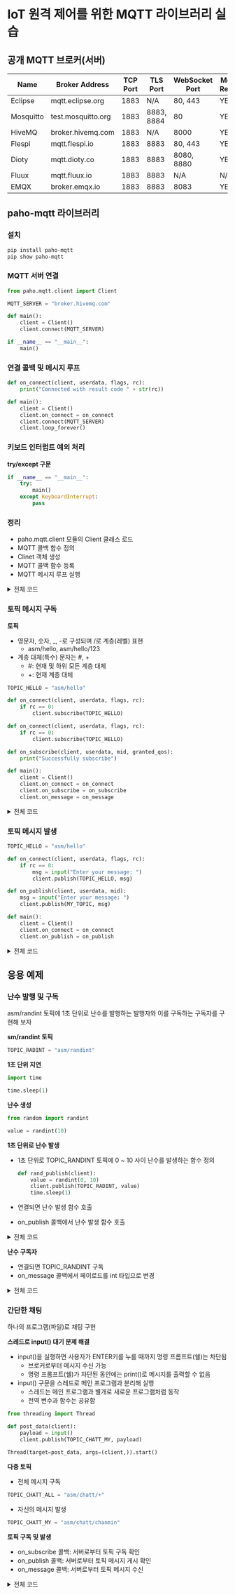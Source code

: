 # IoT 원격 제어를 위한 MQTT 라이브러리 실습

## 공개 MQTT 브로커(서버)

|Name |	Broker Address | TCP Port	| TLS Port | WebSocket Port| Message Retention|
|---|---|---|---|---|---|
Eclipse	| mqtt.eclipse.org	| 1883	| N/A	| 80, 443 |	YES  
Mosquitto	| test.mosquitto.org	| 1883	| 8883, 8884	| 80	| YES  
HiveMQ | broker.hivemq.com	| 1883	| N/A	| 8000	| YES  
Flespi | mqtt.flespi.io | 1883 | 8883 | 80, 443 | YES
Dioty	| mqtt.dioty.co |	1883 | 8883 |	8080, 8880 |	YES
Fluux	| mqtt.fluux.io |	1883 | 8883 |	N/A |	N/A
EMQX | broker.emqx.io |	1883 | 8883| 8083 |	YES

## paho-mqtt 라이브러리
### 설치
```sh
pip install paho-mqtt
pip show paho-mqtt 
```

### MQTT 서버 연결
```python
from paho.mqtt.client import Client

MQTT_SERVER = "broker.hivemq.com"

def main():
    client = Client()
    client.connect(MQTT_SERVER)

if __name__ == "__main__":
    main()
```

### 연결 콜백 및 메시지 루프
```python
def on_connect(client, userdata, flags, rc):
    print("Connected with result code " + str(rc))

def main():
    client = Client()
    client.on_connect = on_connect
    client.connect(MQTT_SERVER)
    client.loop_forever()
```

### 키보드 인터럽트 예외 처리
**try/except 구문**
```python
if __name__ == "__main__":
    try:
        main()
    except KeyboardInterrupt:
        pass
```

### 정리
- paho.mqtt.client 모듈의 Client 클래스 로드
- MQTT 콜백 함수 정의
- Clinet 객체 생성
- MQTT 콜백 함수 등록
- MQTT 메시지 루프 실행

<details>
<summary>전체 코드</summary>

```python
from paho.mqtt.client import Client

MQTT_SERVER = "broker.hivemq.com"

def on_connect(client, userdata, flags, rc):
    print("Connected with result code " + str(rc))

def main():   
    client = Client()
    client.on_connect = on_connect
    client.connect(MQTT_SERVER)
    client.loop_forever()

if __name__ == "__main__":
    main()
```
</details>


### 토픽 메시지 구독
**토픽**
- 영문자, 숫자, _, -로 구성되며 /로 계층(레벨) 표현
  - asm/hello, asm/hello/123
- 계층 대체(특수) 문자는 #, +
  - #: 현재 및 하위 모든 계층 대체
  - +: 현재 계층 대체

```python
TOPIC_HELLO = "asm/hello"

def on_connect(client, userdata, flags, rc):
    if rc == 0:
        client.subscribe(TOPIC_HELLO)   

def on_connect(client, userdata, flags, rc):
    if rc == 0:
        client.subscribe(TOPIC_HELLO)   

def on_subscribe(client, userdata, mid, granted_qos):
    print("Successfully subscribe")

def main():
    client = Client()
    client.on_connect = on_connect
    client.on_subscribe = on_subscribe
    client.on_message = on_message
```

<details>
<summary>전체 코드</summary>

```python
from paho.mqtt.client import Client
import signal

MQTT_SERVER = "broker.hivemq.com"
TOPIC_HELLO = "asm/hello"

def sigint(client):   
    def signal_handler(signal, frame):
        client.disconnect()

    signal.signal(signal.SIGINT, signal_handler)

def on_connect(client, userdata, flags, rc):
    if rc == 0:
        client.subscribe(TOPIC_HELLO)   

def on_subscribe(client, userdata, mid, granted_qos):
    print("Successfully subscribe")

def on_message(client, userdata, msg):
    print(msg.topic + " " + msg.payload.decode())

def main():   
    client = Client()
    sigint(client)
    client.on_connect = on_connect
    client.on_subscribe = on_subscribe
    client.on_message = on_message
    client.connect(MQTT_SERVER)
    client.loop_forever()

if __name__ == "__main__":
    main()
```
</details>

### 토픽 메시지 발생
```python
TOPIC_HELLO = "asm/hello"

def on_connect(client, userdata, flags, rc):
    if rc == 0:
        msg = input("Enter your message: ")
        client.publish(TOPIC_HELLO, msg)

def on_publish(client, userdata, mid):
    msg = input("Enter your message: ")
    client.publish(MY_TOPIC, msg)

def main():
    client = Client()
    client.on_connect = on_connect
    client.on_publish = on_publish
```

<details>
<summary>전체 코드</summary>

```python
from paho.mqtt.client import Client
import signal

MQTT_SERVER = "broker.hivemq.com"
MY_TOPIC = "asm/hello"

def sigint(client):   
    def signal_handler(signal, frame):
        client.disconnect()

    signal.signal(signal.SIGINT, signal_handler)

def on_connect(client, userdata, flags, rc):
    if rc == 0:
        msg = input("Enter your message: ")
        client.publish(MY_TOPIC, msg)

def on_publish(client, userdata, mid):
    msg = input("Enter your message: ")
    client.publish(MY_TOPIC, msg)

def main():
    client = Client()
    sigint(client)
    client.on_connect = on_connect
    client.on_publish = on_publish
    client.connect(MQTT_SERVER)
    client.loop_forever()

if __name__ == "__main__":
    main()
```
</details>

## 응용 예제

### 난수 발행 및 구독
asm/randint 토픽에 1초 단위로 난수를 발행하는 발행자와 이를 구독하는 구독자를 구현해 보자

**sm/randint 토픽**
```python
TOPIC_RADINT = "asm/randint"
```

**1초 단위 지연**
```python
import time

time.sleep(1)
```

**난수 생성**
```python
from random import randint

value = randint(10)
```

**1초 단위로 난수 발생**
- 1초 단위로 TOPIC_RANDINT 토픽에 0 ~ 10 사이 난수를 발생하는 함수 정의
  ```python
  def rand_publish(client):
      value = randint(0, 10)
      client.publish(TOPIC_RADINT, value)
      time.sleep(1)
  ```

- 연결되면 난수 발생 함수 호출
- on_publish 콜백에서 난수 발생 함수 호출

<details>
<summary>전체 코드</summary>

```python
from paho.mqtt.client import Client
from random import randint
import time

MQTT_SERVER = "broker.hivemq.com"
TOPIC_RADINT = "asm/randint"

def rand_publish(client):
    value = randint(0, 10)
    print(value)
    client.publish(TOPIC_RADINT, value)
    time.sleep(1)

def on_connect(client, userdata, flags, rc):
    if rc == 0:
        rand_publish(client)

def on_publish(client, userdata, mid):
    rand_publish(client)

def main():
    client = Client()
    client.on_connect = on_connect
    client.on_publish = on_publish
    client.connect(MQTT_SERVER)
    client.loop_forever()

if __name__ == "__main__":
    main()
```
</details>

**난수 구독자**
- 연결되면 TOPIC_RANDINT 구독
- on_message 콜백에서 페이로드를 int 타입으로 변경

<details>
<summary>전체 코드</summary>

```python
from paho.mqtt.client import Client

MQTT_SERVER = "broker.hivemq.com"
TOPIC_RADINT = "asm/randint"

def on_connect(client, userdata, flags, rc):
    if rc == 0:
        print("ok")
        client.subscribe(TOPIC_RADINT)   

def on_subscribe(client, userdata, mid, granted_qos):
    print("Successfully subscribe")

def on_message(client, userdata, msg):
    print(int(msg.payload))

def main():   
    client = Client()
    client.on_connect = on_connect
    client.on_subscribe = on_subscribe
    client.on_message = on_message
    client.connect(MQTT_SERVER)
    client.loop_forever()

if __name__ == "__main__":
    main()
```
</details>

### 간단한 채팅
하나의 프로그램(파일)로 채팅 구현

**스레드로 input() 대기 문제 해결**
- input()을 실행하면 사용자가 ENTER키를 누를 때까지 명령 프롬프트(쉘)는 차단됨
  - 브로커로부터 메시지 수신 가능
  - 명령 프롬프트(쉘)가 차단된 동안에는 print()로 메시지를 출력할 수 없음
- input() 구문을 스레드로 메인 프로그램과 분리해 실행 
  - 스레드는 메인 프로그램과 별개로 새로운 프로그램처럼 동작
  - 전역 변수과 함수는 공유함
    
```python
from threading import Thread

def post_data(client):
    payload = input()
    client.publish(TOPIC_CHATT_MY, payload)

Thread(target=post_data, args=(client,)).start()
```

**다중 토픽**
- 전체 메시지 구독
```python
TOPIC_CHATT_ALL = "asm/chatt/+"
```

- 자신의 메시지 발생
```python
TOPIC_CHATT_MY = "asm/chatt/chanmin"
```

**토픽 구독 및 발생**
- on_subscribe 콜백: 서버로부터 토픽 구독 확인
- on_publish 콜백: 서버로부터 토픽 메시지 게시 확인
- on_message 콜백: 서버로부터 토픽 메시지 수신

<details>
<summary>전체 코드</summary>

```python
from paho.mqtt.client import Client
from threading import Thread

MQTT_SERVER = "broker.hivemq.com"
TOPIC_CHATT_ALL = "asm/chatt/+"
TOPIC_CHATT_MY = "asm/chatt/chanmin"

def post_data(client):
    payload = input()
    client.publish(TOPIC_CHATT_MY, payload)

def on_connect(client, userdata, flags, rc):
    if rc == 0:
        print("Successfully connected")
        client.subscribe(TOPIC_CHATT_ALL)
    else:
        print("Failed to connect")
        client.disconnect()

def on_subscribe(client, userdata, mid, granted_qos):
        Thread(target=post_data, args=(client,)).start()

def on_publish(client, userdata, mid):
    Thread(target=post_data, args=(client,)).start()

def on_message(client, userdata, msg):
    print(msg.topic, "->", msg.payload.decode())

def main():
    client = Client()
    client.on_connect = on_connect
    client.on_subscribe = on_subscribe
    client.on_publish = on_publish
    client.on_message = on_message
    client.connect(MQTT_SERVER)
    try:
        client.loop_forever()
    except KeyboardInterrupt:
        client.disconnect()

if __name__ == "__main__":
    main()
```
</details>
